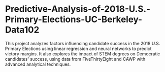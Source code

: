 # Predictive-Analysis-of-2018-U.S.-Primary-Elections-UC-Berkeley-Data102
This project analyzes factors influencing candidate success in the 2018 U.S. Primary Elections using linear regression and neural networks to predict victory margins. It also explores the impact of STEM degrees on Democratic candidates' success, using data from FiveThirtyEight and CAWP with advanced analytical techniques.
